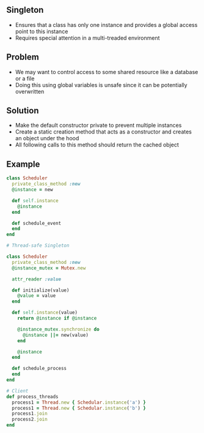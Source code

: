 ## Singleton
- Ensures that a class has only one instance and provides a global access point to this instance
- Requires special attention in a multi-treaded environment

## Problem
- We may want to control access to some shared resource like a database or a file
- Doing this using global variables is unsafe since it can be potentially overwritten

## Solution
- Make the default constructor private to prevent multiple instances
- Create a static creation method that acts as a constructor and creates an object under the hood
- All following calls to this method should return the cached object

## Example
```rb
class Scheduler
  private_class_method :new
  @instance = new

  def self.instance
    @instance
  end

  def schedule_event
  end
end

# Thread-safe Singleton

class Scheduler
  private_class_method :new
  @instance_mutex = Mutex.new

  attr_reader :value

  def initialize(value)
    @value = value
  end

  def self.instance(value)
    return @instance if @instance

    @instance_mutex.synchronize do
      @instance ||= new(value)
    end

    @instance
  end

  def schedule_process
  end
end

# Client
def process_threads
  process1 = Thread.new { Schedular.instance('a') }
  process1 = Thread.new { Schedular.instance('b') }
  process1.join
  process2.join
end
```
